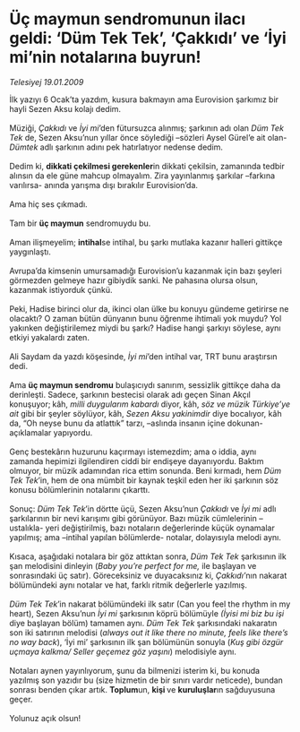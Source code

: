 # Üç maymun sendromunun ilacı geldi: ‘Düm Tek Tek’, ‘Çakkıdı’ ve ‘İyi mi’nin notalarına buyrun!

*Telesiyej 19.01.2009*

<div class="taraf_structure_2col_1zq">
<div class="margen_n">



 <p>İlk yazıyı 6 Ocak’ta yazdım, kusura bakmayın ama Eurovision şarkımız bir hayli Sezen Aksu kolajı dedim. <br/><br/>Müziği, <i>Çakkıdı</i> ve <i>İyi mi</i>’den fütursuzca alınmış; şarkının adı olan<i> Düm Tek Tek</i> de, Sezen Aksu’nun yıllar önce söylediği –sözleri Aysel Gürel’e ait olan- <i>Dümtek</i> adlı şarkının adını pek hatırlatıyor nedense dedim. <br/><br/>Dedim ki, <b>dikkati çekilmesi gerekenler</b>in dikkati çekilsin, zamanında tedbir alınsın da ele güne mahcup olmayalım. Zira yayınlanmış şarkılar –farkına varılırsa- anında yarışma dışı bırakılır Eurovision’da. <br/><br/>Ama hiç ses çıkmadı. <br/><br/>Tam bir <b>üç maymun</b> sendromuydu bu. <br/><br/>Aman ilişmeyelim; <b>intihal</b>se intihal, bu şarkı mutlaka kazanır halleri gittikçe yaygınlaştı. <br/><br/>Avrupa’da kimsenin umursamadığı Eurovision’u kazanmak için bazı şeyleri görmezden gelmeye hazır gibiydik sanki. Ne pahasına olursa olsun, kazanmak istiyorduk çünkü. <br/><br/>Peki, Hadise birinci olur da, ikinci olan ülke bu konuyu gündeme getirirse ne olacaktı? O zaman bütün dünyanın bunu öğrenme ihtimali yok muydu? Yol yakınken değiştirilemez miydi bu şarkı? Hadise hangi şarkıyı söylese, aynı etkiyi yakalardı zaten. <br/><br/>Ali Saydam da yazdı köşesinde, <i>İyi mi</i>’den intihal var, TRT bunu araştırsın dedi. <br/><br/>Ama <b>üç maymun sendromu</b> bulaşıcıydı sanırım, sessizlik gittikçe daha da derinleşti. Sadece, şarkının bestecisi olarak adı geçen Sinan Akçıl konuşuyor;<b> </b>kâh, <i>milli duygularım kabardı</i> diyor, kâh,<i> söz ve müzik Türkiye’ye ait </i>gibi bir şeyler söylüyor, kâh, <i>Sezen Aksu yakinimdir </i>diye bocalıyor, kâh da, “Oh neyse bunu da atlattık” tarzı, –aslında insanın içine dokunan- açıklamalar yapıyordu. <br/><br/>Genç bestekârın huzurunu kaçırmayı istemezdim; ama o iddia, aynı zamanda hepimizi ilgilendiren ciddi bir endişeye dayanıyordu. Baktım olmuyor, bir müzik adamından rica ettim sonunda. Beni kırmadı, hem<i> Düm Tek Tek</i>’in, hem de ona mümbit bir kaynak teşkil eden her iki şarkının söz konusu bölümlerinin notalarını çıkarttı. <br/><br/>Sonuç: <i>Düm Tek Tek</i>’in dörtte üçü, Sezen Aksu’nun <i>Çakkıdı</i> ve <i>İyi mi</i> adlı şarkılarının bir nevi karışımı gibi görünüyor. Bazı müzik cümlelerinin –ustalıkla- yeri değiştirilmiş, bazı notaların değerlerinde küçük oynamalar yapılmış; ama –intihal yapılan bölümlerde- notalar, dolayısıyla melodi aynı. <br/><br/>Kısaca, aşağıdaki notalara bir göz attıktan sonra, <i>Düm Tek Tek</i> şarkısının ilk şan melodisini dinleyin (<i>Baby you’re perfect for me,</i> ile başlayan ve sonrasındaki üç satır). Göreceksiniz ve duyacaksınız ki, <i>Çakkıdı’</i>nın nakarat bölümündeki aynı notalar ve hat, farklı ritmik değerlerle yazılmış. <i><br/><br/>Düm Tek Tek</i>’in nakarat bölümündeki ilk satır (Can you feel the rhythm in my heart), Sezen Aksu’nun <i>İyi mi</i> şarkısının köprü bölümüyle<i> (İyisi mi biz bu işi </i>diye başlayan bölüm) tamamen aynı.<i> Düm Tek Tek</i> şarkısındaki nakaratın son iki satırının melodisi (<i>always out it like there no minute, feels like there’s no way back</i>), ‘İyi mi’ şarkısının ilk şan bölümünün sonuyla (<i>Kuş gibi özgür uçmaya kalkma/ Seller geçemez göz yaşını</i>) melodisiyle aynı.<br/><br/>Notaları aynen yayınlıyorum, şunu da bilmenizi isterim ki, bu konuda yazılmış son yazıdır bu (size hizmetin de bir sınırı vardır neticede), bundan sonrası benden çıkar artık. <b>Toplum</b>un, <b>kişi </b>ve <b>kuruluşlar</b>ın sağduyusuna geçer. <br/><br/>Yolunuz açık olsun!</p>

<br/>


<div id="taraf_not">
</div>

</div>


</div>
